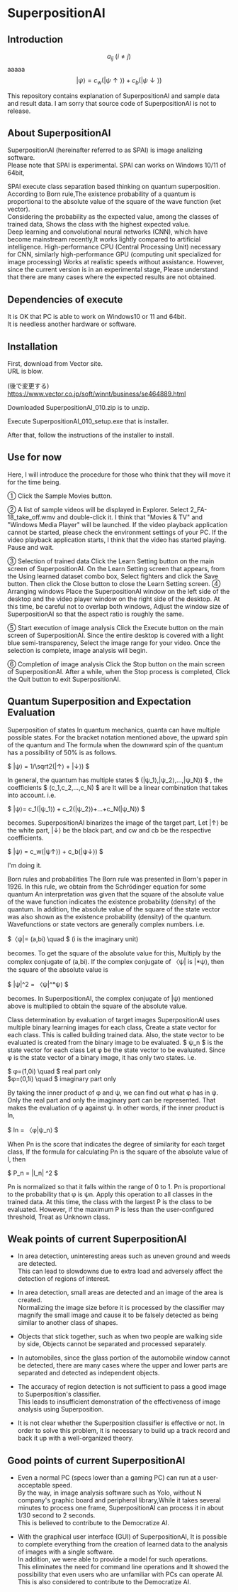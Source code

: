 # SuperpositionAI


## Introduction
$$a_{ij} \ (i \neq j)$$
aaaaa
$$|ψ⟩ = c_w(|ψ↑⟩) + c_b(|ψ↓⟩)$$

This repository contains  explanation of SuperpositionAI and sample data and result data.
I am sorry that source code of SuperpositionAI is not to release.
## About SuperpositionAI
SuperpositionAI (hereinafter referred to as SPAI) is image analizing software.  
Please note that SPAI is experimental.
SPAI can works on Windows 10/11 of 64bit,

SPAI execute class separation  based thinking on quantum superposition.  
According to Born rule,The existence probability of a quantum is proportional to the absolute value of the square of the wave function (ket vector).  
Considering the probability as the expected value, among the classes of trained data,
Shows the class with the highest expected value.  
Deep learning and convolutional neural networks (CNN), which have become mainstream recently,It works lightly compared to artificial intelligence.
High-performance CPU (Central Processing Unit) necessary for CNN, similarly high-performance GPU (computing unit specialized for image processing)
Works at realistic speeds without assistance.
However, since the current version is in an experimental stage,
Please understand that there are many cases where the expected results are not obtained.

## Dependencies of execute

It is OK that PC is able to work on Windows10 or 11 and 64bit.  
It is needless another hardware or software.

## Installation

First, download from Vector site.  
URL is blow.

(後で変更する)  
https://www.vector.co.jp/soft/winnt/business/se464889.html  

Downloaded SuperpositionAI_010.zip is to unzip.

Execute SuperpositionAI_010_setup.exe that is installer.

After that, follow the instructions of the installer to install.


## Use for now

Here, I will introduce the procedure for those who think that they will move it for the time being.
 
① Click the Sample Movies button.
  
② A list of sample videos will be displayed in Explorer.
  Select 2_FA-18_take_off.wmv and double-click it.
I think that "Movies & TV" and "Windows Media Player" will be launched.
If the video playback application cannot be started, please check the environment settings of your PC.
If the video playback application starts, I think that the video has started playing.
Pause and wait.
  
③ Selection of trained data
  Click the Learn Setting button on the main screen of SuperpositionAI.
On the Learn Setting screen that appears, from the Using learned dataset combo box,
Select fighters and click the Save button.
Then click the Close button to close the Learn Setting screen.
④ Arranging windows
  Place the SuperpositionAI window on the left side of the desktop and the video player window on the right side of the desktop.
At this time, be careful not to overlap both windows,
Adjust the window size of SuperpositionAI so that the aspect ratio is roughly the same.
  
⑤ Start execution of image analysis
  Click the Execute button on the main screen of SuperpositionAI.
Since the entire desktop is covered with a light blue semi-transparency,
Select the image range for your video.
Once the selection is complete, image analysis will begin.
  
  
⑥ Completion of image analysis
  Click the Stop button on the main screen of SuperpositionAI.
After a while, when the Stop process is completed,
Click the Quit button to exit SuperpositionAI.

## Quantum Superposition and Expectation Evaluation
Superposition of states
In quantum mechanics, quanta can have multiple possible states.
For the bracket notation mentioned above, the upward spin of the quantum and
The formula when the downward spin of the quantum has a possibility of 50% is as follows.  

$ |ψ⟩ = 1/\sqrt2(|↑⟩ + |↓⟩) $ 

In general, the quantum has multiple states $ (|ψ_1⟩,|ψ_2⟩,...,|ψ_N⟩) $
, the coefficients $ (c_1,c_2,...,c_N) $ are
It will be a linear combination that takes into account. i.e.

$ |ψ⟩= c_1(|ψ_1⟩) + c_2(|ψ_2⟩)+...+c_N(|ψ_N⟩) $

becomes.
SuperpositionAI binarizes the image of the target part,
Let |↑⟩ be the white part, |↓⟩ be the black part, and cw and cb be the respective coefficients.

$ |ψ⟩ = c_w(|ψ↑⟩) + c_b(|ψ↓⟩) $

I'm doing it.
 
Born rules and probabilities
The Born rule was presented in Born's paper in 1926.
In this rule, we obtain from the Schrödinger equation for some quantum
An interpretation was given that the square of the absolute value of the wave function indicates the existence probability (density) of the quantum.
In addition, the absolute value of the square of the state vector was also shown as the existence probability (density) of the quantum.
Wavefunctions or state vectors are generally complex numbers. i.e.

$〈ψ|= (a,bi) \quad $ (i is the imaginary unit) 

becomes. To get the square of the absolute value for this,
Multiply by the complex conjugate of (a,bi).
If the complex conjugate of 〈ψ| is |*ψ⟩, then the square of the absolute value is

$ |ψ|^2 = 〈ψ|^*ψ⟩ $

becomes.
In SuperpositionAI, the complex conjugate of |ψ⟩ mentioned above is multiplied to obtain the square of the absolute value.

 
Class determination by evaluation of target images
SuperpositionAI uses multiple binary learning images for each class,
Create a state vector for each class.
This is called building trained data.
Also, the state vector to be evaluated is created from the binary image to be evaluated.
$ ψ_n $ is the state vector for each class
Let φ be the state vector to be evaluated.
Since φ is the state vector of a binary image, it has only two states. i.e.

$ φ=(1,0i) \quad $ real part only   
$φ=(0,1i) \quad $ imaginary part only   

By taking the inner product of φ and ψ, we can find out what φ has in ψ.
Only the real part and only the imaginary part can be represented.
That makes the evaluation of φ against ψ. In other words, if the inner product is In,

$ In = 〈φ|ψ_n⟩ $

When Pn is the score that indicates the degree of similarity for each target class,
If the formula for calculating Pn is the square of the absolute value of I, then

$ P_n = |I_n| ^2 $

Pn is normalized so that it falls within the range of 0 to 1.
Pn is proportional to the probability that φ is ψn.
Apply this operation to all classes in the trained data.
At this time, the class with the largest P is the class to be evaluated.
However, if the maximum P is less than the user-configured threshold,
Treat as Unknown class.
## Weak points of current SuperpositionAI

* In area detection, uninteresting areas such as uneven ground and weeds are detected.  
This can lead to slowdowns due to extra load and adversely affect the detection of regions of interest.

* In area detection, small areas are detected and an image of the area is created.  
Normalizing the image size before it is processed by the classifier may magnify the small image and cause it to be falsely detected as being similar to another class of shapes.

* Objects that stick together, such as when two people are walking side by side,
Objects cannot be separated and processed separately.

* In automobiles, since the glass portion of the automobile window cannot be detected, there are many cases where the upper and lower parts are separated and detected as independent objects.

* The accuracy of region detection is not sufficient to pass a good image to Superposition's classifier.  
This leads to insufficient demonstration of the effectiveness of image analysis using Superposition.

* It is not clear whether the Superposition classifier is effective or not.
In order to solve this problem, it is necessary to build up a track record and back it up with a well-organized theory.

## Good points of current SuperpositionAI

* Even a normal PC (specs lower than a gaming PC) can run at a user-acceptable speed.  
By the way, in image analysis software such as Yolo, without N company's graphic board and peripheral library,While it takes several minutes to process one frame, SuperpositionAI can process it in about 1/30 second to 2 seconds.  
This is believed to contribute to the Democratize AI.

* With the graphical user interface (GUI) of SuperpositionAI,
It is possible to complete everything from the creation of learned data to the analysis of images with a single software.  
In addition, we were able to provide a model for such operations.  
This eliminates the need for command line operations and
It showed the possibility that even users who are unfamiliar with PCs can operate AI.  
This is also considered to contribute to the Democratize AI.
